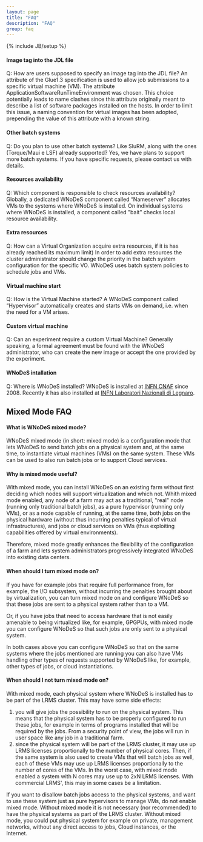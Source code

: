 ```yaml
---
layout: page
title: "FAQ"
description: "FAQ"
group: faq
---
```

{% include JB/setup %}

#### Image tag into the JDL file
Q: How are users supposed to specify an image tag into the JDL file?
An attribute of the Glue1.3 specification is used to allow job submissions to a specific virtual machine (VM). The attribute ApplicationSoftwareRunTimeEnvironment was chosen. This choice potentially leads to name clashes since this attribute originally meant to describe a list of software packages installed on the hosts. In order to limit this issue, a naming convention for virtual images has been adopted,  prepending the value of this attribute with a known string.

#### Other batch systems
Q: Do you plan to use other batch systems?
Like SluRM, along with the ones (Torque/Maui e LSF) already supported?
Yes, we have plans to support more batch systems. If you have specific requests, please contact us with details.

#### Resources availability
Q: Which component is responsible to check resources availability?
Globally, a dedicated WNoDeS component called “Nameserver” allocates VMs to the systems where WNoDeS is installed. On individual systems where WNoDeS is installed, a component called "bait" checks local resource availability.

#### Extra resources
Q: How can a Virtual Organization acquire extra resources, if it is has already reached its maximum limit)
In order to add extra resources the cluster administrator should change the priority in the batch system configuration for the specific VO. WNoDeS uses batch system policies to schedule jobs and VMs.

#### Virtual machine start
Q: How is the Virtual Machine started?
A WNoDeS component called “Hypervisor” automatically creates and starts VMs on demand, i.e. when the need for a VM arises.

#### Custom virtual machine
Q: Can an experiment require a custom Virtual Machine?
Generally speaking, a formal agreement must be found with the WNoDeS administrator, who can create the new image or accept the one provided by the experiment.

#### WNoDeS intallation
Q: Where is WNoDeS installed?
WNoDeS is installed at [INFN CNAF](https://www.cnaf.infn.it/) since 2008. Recently it has also installed at [INFN Laboratori Nazionali di Legnaro](http://www.lnl.infn.it/).

## Mixed Mode FAQ

#### What is WNoDeS mixed mode?
WNoDeS mixed mode (in short: mixed mode) is a configuration mode that lets WNoDeS to send batch jobs on a physical system and, at the same time, to instantiate virtual machines (VMs) on the same system. These VMs can be used to also run batch jobs or to support Cloud services.

#### Why is mixed mode useful?
With mixed mode, you can install WNoDeS on an existing farm without first deciding which nodes will support virtualization and which not.
Whith mixed mode enabled, any node of a farm may act as a traditional, "real" node (running only traditional batch jobs), as a pure hypervisor (running only VMs), or as a node capable of running, at the same time, both jobs on the physical hardware (without thus incurring penalties typical of virtual infrastructures), and jobs or cloud services on VMs (thus exploiting capabilities offered by virtual environments).

Therefore, mixed mode greatly enhances the flexibility of the configuration of a farm and lets system administrators progressively integrated WNoDeS into existing data centers.

#### When should I turn mixed mode on?
If you have for example jobs that require full performance from, for example, the I/O subsystem, without incurring the penalties brought about by virtualization, you can turn mixed mode on and configure WNoDeS so that these jobs are sent to a physical system rather than to a VM.

Or, if you have jobs that need to access hardware that is not easily amenable to being virtualized like, for example, GPGPUs, with mixed mode you can configure WNoDeS so that such jobs are only sent to a physical system.

In both cases above you can configure WNoDeS so that on the same systems where the jobs mentioned are running you can also have VMs handling other types of requests supported by WNoDeS like, for example, other types of jobs, or cloud instantiations.

#### When should I not turn mixed mode on?
With mixed mode, each physical system where WNoDeS is installed has to be part of the LRMS cluster. This may have some side effects:

1. you will give jobs the possibility to run on the physical system. This means that the physical system has to be properly configured to run these jobs, for example in terms of programs installed that will be required by the jobs. From a security point of view, the jobs will run in user space like any job in a traditional farm.
2. since the physical system will be part of the LRMS cluster, it may use up LRMS licenses proportionally to the number of physical cores. Then, if the same system is also used to create VMs that will batch jobs as well, each of these VMs may use up LRMS licenses proportionally to the number of cores of the VMs. In the worst case, with mixed mode enabled a system with N cores may use up to 2xN LRMS licenses. With commercial LRMS', this may in some cases be a limitation.

If you want to disallow batch jobs access to the physical systems, and want to use these system just as pure hypervisors to manage VMs, do not enable mixed mode. Without mixed mode it is not necessary (nor recommended) to have the physical systems as part of the LRMS cluster. Without mixed mode, you could put physical system for example on private, management networks, without any direct access to jobs, Cloud instances, or the Internet.
